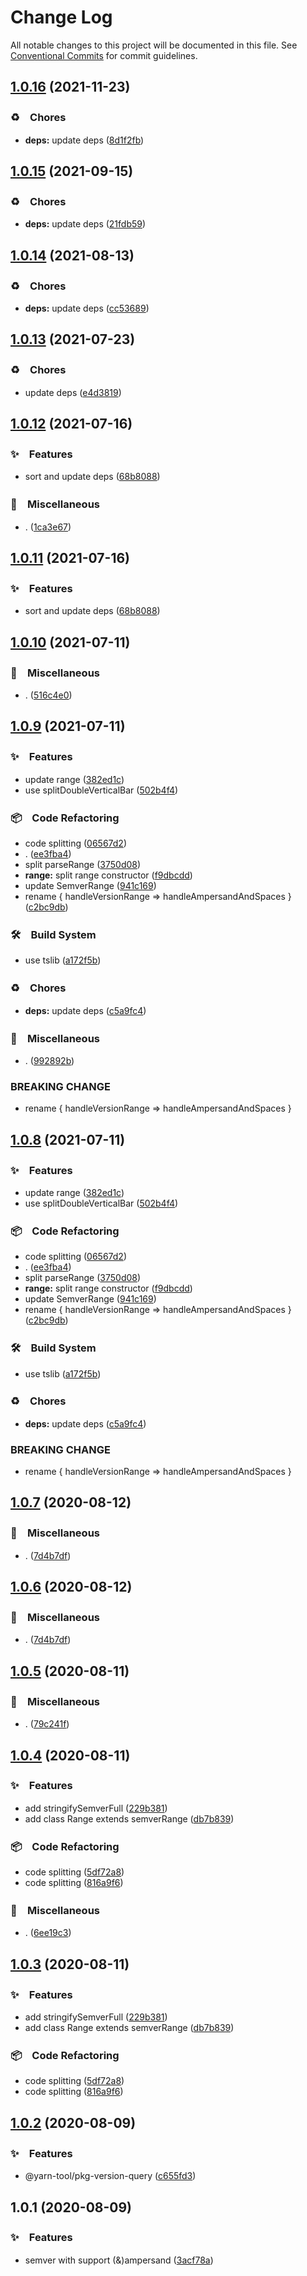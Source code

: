 # Change Log

All notable changes to this project will be documented in this file.
See [Conventional Commits](https://conventionalcommits.org) for commit guidelines.

## [1.0.16](https://github.com/bluelovers/ws-yarn-workspaces/compare/@lazy-node/semver-ampersand@1.0.15...@lazy-node/semver-ampersand@1.0.16) (2021-11-23)


### ♻️　Chores

* **deps:** update deps ([8d1f2fb](https://github.com/bluelovers/ws-yarn-workspaces/commit/8d1f2fbb2782cdcdcf72e56131ea047bc0c30298))





## [1.0.15](https://github.com/bluelovers/ws-yarn-workspaces/compare/@lazy-node/semver-ampersand@1.0.14...@lazy-node/semver-ampersand@1.0.15) (2021-09-15)


### ♻️　Chores

* **deps:** update deps ([21fdb59](https://github.com/bluelovers/ws-yarn-workspaces/commit/21fdb59f6c45c6beee68cd77259664b308fc7a38))





## [1.0.14](https://github.com/bluelovers/ws-yarn-workspaces/compare/@lazy-node/semver-ampersand@1.0.13...@lazy-node/semver-ampersand@1.0.14) (2021-08-13)


### ♻️　Chores

* **deps:** update deps ([cc53689](https://github.com/bluelovers/ws-yarn-workspaces/commit/cc53689dadd1334672807d4737c0e6400b15aba0))





## [1.0.13](https://github.com/bluelovers/ws-yarn-workspaces/compare/@lazy-node/semver-ampersand@1.0.12...@lazy-node/semver-ampersand@1.0.13) (2021-07-23)


### ♻️　Chores

* update deps ([e4d3819](https://github.com/bluelovers/ws-yarn-workspaces/commit/e4d3819baeacc944ddb39e3218f247edb17f0eb0))





## [1.0.12](https://github.com/bluelovers/ws-yarn-workspaces/compare/@lazy-node/semver-ampersand@1.0.10...@lazy-node/semver-ampersand@1.0.12) (2021-07-16)


### ✨　Features

* sort and update deps ([68b8088](https://github.com/bluelovers/ws-yarn-workspaces/commit/68b80888dade4eb368927afdd50066488014ecbd))


### 🔖　Miscellaneous

* . ([1ca3e67](https://github.com/bluelovers/ws-yarn-workspaces/commit/1ca3e671f12b47170bfdd2f38e9e515f3d63d961))





## [1.0.11](https://github.com/bluelovers/ws-yarn-workspaces/compare/@lazy-node/semver-ampersand@1.0.10...@lazy-node/semver-ampersand@1.0.11) (2021-07-16)


### ✨　Features

* sort and update deps ([68b8088](https://github.com/bluelovers/ws-yarn-workspaces/commit/68b80888dade4eb368927afdd50066488014ecbd))





## [1.0.10](https://github.com/bluelovers/ws-yarn-workspaces/compare/@lazy-node/semver-ampersand@1.0.9...@lazy-node/semver-ampersand@1.0.10) (2021-07-11)


### 🔖　Miscellaneous

* . ([516c4e0](https://github.com/bluelovers/ws-yarn-workspaces/commit/516c4e0c3c2db3a03bf9b246d7e468201d9a374e))





## [1.0.9](https://github.com/bluelovers/ws-yarn-workspaces/compare/@lazy-node/semver-ampersand@1.0.7...@lazy-node/semver-ampersand@1.0.9) (2021-07-11)


### ✨　Features

* update range ([382ed1c](https://github.com/bluelovers/ws-yarn-workspaces/commit/382ed1c9f1536f8283e9aa28510bd71f267c227f))
* use splitDoubleVerticalBar ([502b4f4](https://github.com/bluelovers/ws-yarn-workspaces/commit/502b4f4b25e5edeb5537dd15a00a44b92a8eea9c))


### 📦　Code Refactoring

* code splitting ([06567d2](https://github.com/bluelovers/ws-yarn-workspaces/commit/06567d21c1652ff0b3eb77ffc7e130ea6b384ff1))
* . ([ee3fba4](https://github.com/bluelovers/ws-yarn-workspaces/commit/ee3fba45adc277102e8d1e598a49951ce21d792a))
* split parseRange ([3750d08](https://github.com/bluelovers/ws-yarn-workspaces/commit/3750d0894796da1ccc1e55f220c8729e990a8f36))
* **range:** split range constructor ([f9dbcdd](https://github.com/bluelovers/ws-yarn-workspaces/commit/f9dbcdd853b1e329529d32ef2b27cd85cafe4d3d))
* update SemverRange ([941c169](https://github.com/bluelovers/ws-yarn-workspaces/commit/941c169f1ca7b379c44dc40c5f40388060d79d15))
* rename { handleVersionRange => handleAmpersandAndSpaces } ([c2bc9db](https://github.com/bluelovers/ws-yarn-workspaces/commit/c2bc9db77acd02027e0e8df3421d70a7ee590002))


### 🛠　Build System

* use tslib ([a172f5b](https://github.com/bluelovers/ws-yarn-workspaces/commit/a172f5b85b6b74256ebc8707435e0756adfd533a))


### ♻️　Chores

* **deps:** update deps ([c5a9fc4](https://github.com/bluelovers/ws-yarn-workspaces/commit/c5a9fc47e24cc599de16024f960b6dff12741d2f))


### 🔖　Miscellaneous

* . ([992892b](https://github.com/bluelovers/ws-yarn-workspaces/commit/992892bbf110cad2a8ee559521fc64506700e228))


### BREAKING CHANGE

* rename { handleVersionRange => handleAmpersandAndSpaces }





## [1.0.8](https://github.com/bluelovers/ws-yarn-workspaces/compare/@lazy-node/semver-ampersand@1.0.7...@lazy-node/semver-ampersand@1.0.8) (2021-07-11)


### ✨　Features

* update range ([382ed1c](https://github.com/bluelovers/ws-yarn-workspaces/commit/382ed1c9f1536f8283e9aa28510bd71f267c227f))
* use splitDoubleVerticalBar ([502b4f4](https://github.com/bluelovers/ws-yarn-workspaces/commit/502b4f4b25e5edeb5537dd15a00a44b92a8eea9c))


### 📦　Code Refactoring

* code splitting ([06567d2](https://github.com/bluelovers/ws-yarn-workspaces/commit/06567d21c1652ff0b3eb77ffc7e130ea6b384ff1))
* . ([ee3fba4](https://github.com/bluelovers/ws-yarn-workspaces/commit/ee3fba45adc277102e8d1e598a49951ce21d792a))
* split parseRange ([3750d08](https://github.com/bluelovers/ws-yarn-workspaces/commit/3750d0894796da1ccc1e55f220c8729e990a8f36))
* **range:** split range constructor ([f9dbcdd](https://github.com/bluelovers/ws-yarn-workspaces/commit/f9dbcdd853b1e329529d32ef2b27cd85cafe4d3d))
* update SemverRange ([941c169](https://github.com/bluelovers/ws-yarn-workspaces/commit/941c169f1ca7b379c44dc40c5f40388060d79d15))
* rename { handleVersionRange => handleAmpersandAndSpaces } ([c2bc9db](https://github.com/bluelovers/ws-yarn-workspaces/commit/c2bc9db77acd02027e0e8df3421d70a7ee590002))


### 🛠　Build System

* use tslib ([a172f5b](https://github.com/bluelovers/ws-yarn-workspaces/commit/a172f5b85b6b74256ebc8707435e0756adfd533a))


### ♻️　Chores

* **deps:** update deps ([c5a9fc4](https://github.com/bluelovers/ws-yarn-workspaces/commit/c5a9fc47e24cc599de16024f960b6dff12741d2f))


### BREAKING CHANGE

* rename { handleVersionRange => handleAmpersandAndSpaces }





## [1.0.7](https://github.com/bluelovers/ws-yarn-workspaces/compare/@lazy-node/semver-ampersand@1.0.5...@lazy-node/semver-ampersand@1.0.7) (2020-08-12)


### 🔖　Miscellaneous

* . ([7d4b7df](https://github.com/bluelovers/ws-yarn-workspaces/commit/7d4b7df38006b018eef185784d22f30171bcd435))





## [1.0.6](https://github.com/bluelovers/ws-yarn-workspaces/compare/@lazy-node/semver-ampersand@1.0.5...@lazy-node/semver-ampersand@1.0.6) (2020-08-12)


### 🔖　Miscellaneous

* . ([7d4b7df](https://github.com/bluelovers/ws-yarn-workspaces/commit/7d4b7df38006b018eef185784d22f30171bcd435))





## [1.0.5](https://github.com/bluelovers/ws-yarn-workspaces/compare/@lazy-node/semver-ampersand@1.0.4...@lazy-node/semver-ampersand@1.0.5) (2020-08-11)


### 🔖　Miscellaneous

* . ([79c241f](https://github.com/bluelovers/ws-yarn-workspaces/commit/79c241f5187e5012821aed31c8a726803af1334a))





## [1.0.4](https://github.com/bluelovers/ws-yarn-workspaces/compare/@lazy-node/semver-ampersand@1.0.2...@lazy-node/semver-ampersand@1.0.4) (2020-08-11)


### ✨　Features

* add stringifySemverFull ([229b381](https://github.com/bluelovers/ws-yarn-workspaces/commit/229b38173dd85cbcd696df14c270f5070eef5597))
* add class Range extends semverRange ([db7b839](https://github.com/bluelovers/ws-yarn-workspaces/commit/db7b839bfd53a6ca8b2bfd0942951392149a79cc))


### 📦　Code Refactoring

* code splitting ([5df72a8](https://github.com/bluelovers/ws-yarn-workspaces/commit/5df72a85cb849063529ca73aec593bdebe0945e9))
* code splitting ([816a9f6](https://github.com/bluelovers/ws-yarn-workspaces/commit/816a9f6382f4fc0c0ee7c00e9a210068940ba4cf))


### 🔖　Miscellaneous

* . ([6ee19c3](https://github.com/bluelovers/ws-yarn-workspaces/commit/6ee19c305bd622ec08b7e32ae79b76d8551fe9e3))





## [1.0.3](https://github.com/bluelovers/ws-yarn-workspaces/compare/@lazy-node/semver-ampersand@1.0.2...@lazy-node/semver-ampersand@1.0.3) (2020-08-11)


### ✨　Features

* add stringifySemverFull ([229b381](https://github.com/bluelovers/ws-yarn-workspaces/commit/229b38173dd85cbcd696df14c270f5070eef5597))
* add class Range extends semverRange ([db7b839](https://github.com/bluelovers/ws-yarn-workspaces/commit/db7b839bfd53a6ca8b2bfd0942951392149a79cc))


### 📦　Code Refactoring

* code splitting ([5df72a8](https://github.com/bluelovers/ws-yarn-workspaces/commit/5df72a85cb849063529ca73aec593bdebe0945e9))
* code splitting ([816a9f6](https://github.com/bluelovers/ws-yarn-workspaces/commit/816a9f6382f4fc0c0ee7c00e9a210068940ba4cf))





## [1.0.2](https://github.com/bluelovers/ws-yarn-workspaces/compare/@lazy-node/semver-ampersand@1.0.1...@lazy-node/semver-ampersand@1.0.2) (2020-08-09)


### ✨　Features

* @yarn-tool/pkg-version-query ([c655fd3](https://github.com/bluelovers/ws-yarn-workspaces/commit/c655fd3babdd4c26722b4ae209070147474bef71))





## 1.0.1 (2020-08-09)


### ✨　Features

* semver with support (&)ampersand ([3acf78a](https://github.com/bluelovers/ws-yarn-workspaces/commit/3acf78ad7fdd34383cccdfbd0e842bdd5235d798))
